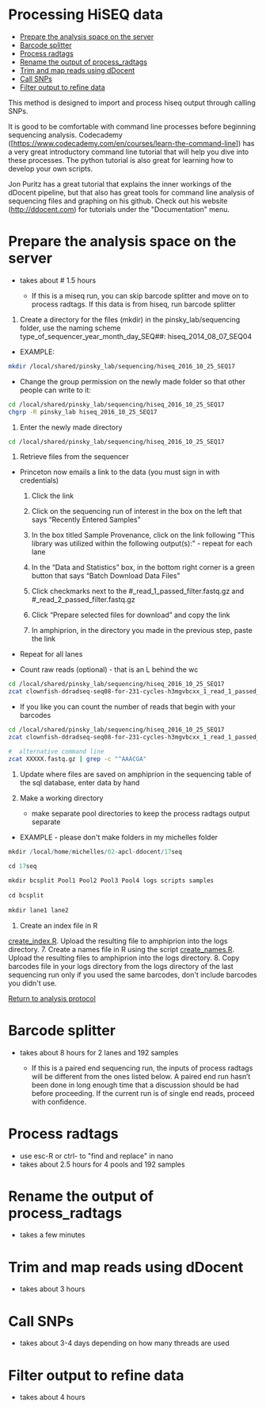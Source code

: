 Processing HiSEQ data
================

-   [Prepare the analysis space on the server](#prepare-the-analysis-space-on-the-server)
-   [Barcode splitter](#barcode-splitter)
-   [Process radtags](#process-radtags)
-   [Rename the output of process\_radtags](#rename-the-output-of-process_radtags)
-   [Trim and map reads using dDocent](#trim-and-map-reads-using-ddocent)
-   [Call SNPs](#call-snps)
-   [Filter output to refine data](#filter-output-to-refine-data)

This method is designed to import and process hiseq output through calling SNPs.

It is good to be comfortable with command line processes before beginning sequencing analysis. Codecademy (\[<https://www.codecademy.com/en/courses/learn-the-command-line>\]) has a very great introductory command line tutorial that will help you dive into these processes. The python tutorial is also great for learning how to develop your own scripts.

Jon Puritz has a great tutorial that explains the inner workings of the dDocent pipeline, but that also has great tools for command line analysis of sequencing files and graphing on his github. Check out his website (<http://ddocent.com>) for tutorials under the "Documentation" menu.

Prepare the analysis space on the server
========================================

-   takes about \# 1.5 hours

    -   If this is a miseq run, you can skip barcode splitter and move on to process radtags. If this data is from hiseq, run barcode splitter

1.  Create a directory for the files (mkdir) in the pinsky\_lab/sequencing folder, use the naming scheme type\_of\_sequencer\_year\_month\_day\_SEQ\#\#: hiseq\_2014\_08\_07\_SEQ04

-   EXAMPLE:

``` bash
mkdir /local/shared/pinsky_lab/sequencing/hiseq_2016_10_25_SEQ17
```

-   Change the group permission on the newly made folder so that other people can write to it:

``` bash
cd /local/shared/pinsky_lab/sequencing/hiseq_2016_10_25_SEQ17
chgrp -R pinsky_lab hiseq_2016_10_25_SEQ17
```

1.  Enter the newly made directory

``` bash
cd /local/shared/pinsky_lab/sequencing/hiseq_2016_10_25_SEQ17
```

1.  Retrieve files from the sequencer

-   Princeton now emails a link to the data (you must sign in with credentials)

    1.  Click the link

    2.  Click on the sequencing run of interest in the box on the left that says “Recently Entered Samples"

    3.  In the box titled Sample Provenance, click on the link following "This library was utilized within the following output(s):” - repeat for each lane

    4.  In the “Data and Statistics” box, in the bottom right corner is a green button that says “Batch Download Data Files"

    5.  Click checkmarks next to the \#\_read\_1\_passed\_filter.fastq.gz and \#\_read\_2\_passed\_filter.fastq.gz

    6.  Click “Prepare selected files for download” and copy the link

    7.  In amphiprion, in the directory you made in the previous step, paste the link

-   Repeat for all lanes

-   Count raw reads (optional) - that is an L behind the wc

``` bash
cd /local/shared/pinsky_lab/sequencing/hiseq_2016_10_25_SEQ17
zcat clownfish-ddradseq-seq08-for-231-cycles-h3mgvbcxx_1_read_1_passed_filter.fastq.gz | wc -l | awk '{print$1/4}'
```

-   If you like you can count the number of reads that begin with your barcodes

``` bash
cd /local/shared/pinsky_lab/sequencing/hiseq_2016_10_25_SEQ17
zcat clownfish-ddradseq-seq08-for-231-cycles-h3mgvbcxx_1_read_1_passed_filter.fastq.gz | awk '^ACGTTT' | wc -l

#  alternative command line  
zcat XXXXX.fastq.gz | grep -c "^AAACGA"
```

1.  Update where files are saved on amphiprion in the sequencing table of the sql database, enter data by hand

2.  Make a working directory
    -   make separate pool directories to keep the process radtags output separate

-   EXAMPLE - please don't make folders in my michelles folder

``` r
mkdir /local/home/michelles/02-apcl-ddocent/17seq
    
cd 17seq

mkdir bcsplit Pool1 Pool2 Pool3 Pool4 logs scripts samples
   
cd bcsplit
    
mkdir lane1 lane2
```

1.  Create an index file in R

[create\_index.R](https://github.com/stuartmichelle/Genetics/blob/master/code/create_index.R). Upload the resulting file to amphiprion into the logs directory. 7. Create a names file in R using the script [create\_names.R](https://github.com/stuartmichelle/Genetics/blob/master/code/create_names.R). Upload the resulting files to amphiprion into the logs directory. 8. Copy barcodes file in your logs directory from the logs directory of the last sequencing run only if you used the same barcodes, don't include barcodes you didn't use.

[Return to analysis protocol](./0.hiseq_ddocent.md)

Barcode splitter
================

-   takes about 8 hours for 2 lanes and 192 samples

    -   If this is a paired end sequencing run, the inputs of process radtags will be different from the ones listed below. A paired end run hasn’t been done in long enough time that a discussion should be had before proceeding. If the current run is of single end reads, proceed with confidence.

Process radtags
===============

-   use esc-R or ctrl- to "find and replace" in nano
-   takes about 2.5 hours for 4 pools and 192 samples

Rename the output of process\_radtags
=====================================

-   takes a few minutes

Trim and map reads using dDocent
================================

-   takes about 3 hours

Call SNPs
=========

-   takes about 3-4 days depending on how many threads are used

Filter output to refine data
============================

-   takes about 4 hours
